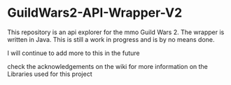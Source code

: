# GuildWars2-API-Wrapper-V2
This repository is an api explorer for the mmo Guild Wars 2. The wrapper is written in Java.
This is still a work in progress and is by no means done.

I will continue to add more to this in the future

check the acknowledgements on the wiki for more information on the Libraries used for this 
project